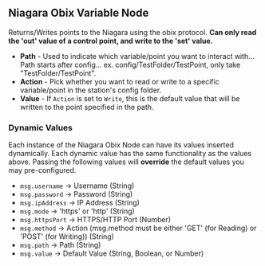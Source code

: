 ## Niagara Obix Variable Node
Returns/Writes points to the Niagara using the obix protocol. **Can only read the 'out' value of a control point, and write to the 'set' value.**

- **Path** - Used to indicate which variable/point you want to interact with... Path starts after config... ex. config/TestFolder/TestPoint, only take "TestFolder/TestPoint".
- **Action** - Pick whether you want to read or write to a specific variable/point in the station's config folder.
- **Value** - If `Action` is set to `Write`, this is the default value that will be written to the point specified in the path.

### Dynamic Values
Each instance of the Niagara Obix Node can have its values inserted dynamically. Each dynamic value has the same functionality as the values above. Passing the following values will **override** the default values you may pre-configured. 
- `msg.username` -> Username (String)
- `msg.password` -> Password (String)
- `msg.ipAddress` -> IP Address (String)
- `msg.mode` -> 'https' or 'http' (String)
- `msg.httpsPort` -> HTTPS/HTTP Port (Number)
- `msg.method` -> Action (msg.method must be either 'GET' (for Reading) or 'POST' (for Writing)) (String)
- `msg.path` -> Path (String)
- `msg.value` -> Default Value (String, Boolean, or Number)